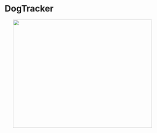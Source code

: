 # DogTracker

<p align="center">
 <img src="https://user-images.githubusercontent.com/84048902/184477814-aded21fe-4947-4625-af45-166133167624.png" width="450" height="350" />
</p>
